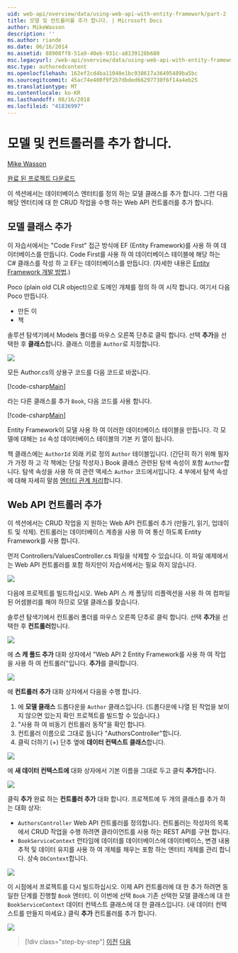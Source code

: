 ```yaml
---
uid: web-api/overview/data/using-web-api-with-entity-framework/part-2
title: 모델 및 컨트롤러를 추가 합니다. | Microsoft Docs
author: MikeWasson
description: ''
ms.author: riande
ms.date: 06/16/2014
ms.assetid: 88908ff8-51a9-40eb-931c-a8139128b680
msc.legacyurl: /web-api/overview/data/using-web-api-with-entity-framework/part-2
msc.type: authoredcontent
ms.openlocfilehash: 162ef2cd4ba11040e1bc938617a36495489ba5bc
ms.sourcegitcommit: 45ac74e400f9f2b7dbded66297730f6f14a4eb25
ms.translationtype: MT
ms.contentlocale: ko-KR
ms.lasthandoff: 08/16/2018
ms.locfileid: "41836997"
---
```

<a name="add-models-and-controllers"></a>모델 및 컨트롤러를 추가 합니다.
====================
[Mike Wasson](https://github.com/MikeWasson)

[완료 된 프로젝트 다운로드](https://github.com/MikeWasson/BookService)

이 섹션에서는 데이터베이스 엔터티를 정의 하는 모델 클래스를 추가 합니다. 그런 다음 해당 엔터티에 대 한 CRUD 작업을 수행 하는 Web API 컨트롤러를 추가 합니다.

## <a name="add-model-classes"></a>모델 클래스 추가

이 자습서에서는 "Code First" 접근 방식에 EF (Entity Framework)를 사용 하 여 데이터베이스를 만듭니다. Code First를 사용 하 여 데이터베이스 테이블에 해당 하는 C# 클래스를 작성 하 고 EF는 데이터베이스를 만듭니다. (자세한 내용은 [Entity Framework 개발 방법](https://msdn.microsoft.com/library/ms178359%28v=vs.110%29.aspx#dbfmfcf).)

Poco (plain old CLR object)으로 도메인 개체를 정의 하 여 시작 합니다. 여기서 다음 Poco 만듭니다.

- 만든 이
- 책

솔루션 탐색기에서 Models 폴더를 마우스 오른쪽 단추로 클릭 합니다. 선택 **추가**을 선택한 후 **클래스**합니다. 클래스 이름을 `Author`로 지정합니다.

![](part-2/_static/image1.png)

모든 Author.cs의 상용구 코드를 다음 코드로 바꿉니다.

[!code-csharp[Main](part-2/samples/sample1.cs)]

라는 다른 클래스를 추가 `Book`, 다음 코드를 사용 합니다.

[!code-csharp[Main](part-2/samples/sample2.cs)]

Entity Framework이 모델 사용 하 여 이러한 데이터베이스 테이블을 만듭니다. 각 모델에 대해는 `Id` 속성 데이터베이스 테이블의 기본 키 열이 됩니다.

책 클래스에는 `AuthorId` 외래 키로 정의 `Author` 테이블입니다. (간단히 하기 위해 필자가 가정 하 고 각 책에는 단일 작성자.) Book 클래스 관련된 탐색 속성이 포함 `Author`합니다. 탐색 속성을 사용 하 여 관련 액세스 `Author` 코드에서입니다. 4 부에서 탐색 속성에 대해 자세히 말씀 [엔터티 관계 처리](part-4.md)합니다.

## <a name="add-web-api-controllers"></a>Web API 컨트롤러 추가

이 섹션에서는 CRUD 작업을 지 원하는 Web API 컨트롤러 추가 (만들기, 읽기, 업데이트 및 삭제). 컨트롤러는 데이터베이스 계층을 사용 하 여 통신 하도록 Entity Framework를 사용 합니다.

먼저 Controllers/ValuesController.cs 파일을 삭제할 수 있습니다. 이 파일 예제에서는 Web API 컨트롤러를 포함 하지만이 자습서에서는 필요 하지 않습니다.

![](part-2/_static/image2.png)

다음에 프로젝트를 빌드하십시오. Web API 스 캐 폴딩의 리플렉션을 사용 하 여 컴파일된 어셈블리를 해야 하므로 모델 클래스를 찾습니다.

솔루션 탐색기에서 컨트롤러 폴더를 마우스 오른쪽 단추로 클릭 합니다. 선택 **추가**을 선택한 후 **컨트롤러**합니다.

![](part-2/_static/image3.png)

에 **스 캐 폴드 추가** 대화 상자에서 "Web API 2 Entity Framework를 사용 하 여 작업을 사용 하 여 컨트롤러"입니다. **추가**를 클릭합니다.

![](part-2/_static/image4.png)

에 **컨트롤러 추가** 대화 상자에서 다음을 수행 합니다.

1. 에 **모델 클래스** 드롭다운을 `Author` 클래스입니다. (드롭다운에 나열 된 작업을 보이지 않으면 있는지 확인 프로젝트를 빌드할 수 있습니다.)
2. "사용 하 여 비동기 컨트롤러 동작"을 확인 합니다.
3. 컨트롤러 이름으로 그대로 둡니다 &quot;AuthorsController&quot;합니다.
4. 클릭 더하기 (+) 단추 옆에 **데이터 컨텍스트 클래스**합니다.

![](part-2/_static/image5.png)

에 **새 데이터 컨텍스트에** 대화 상자에서 기본 이름을 그대로 두고 클릭 **추가**합니다.

![](part-2/_static/image6.png)

클릭 **추가** 완료 하는 **컨트롤러 추가** 대화 합니다. 프로젝트에 두 개의 클래스를 추가 하는 대화 상자:

- `AuthorsController` Web API 컨트롤러를 정의합니다. 컨트롤러는 작성자의 목록에서 CRUD 작업을 수행 하려면 클라이언트를 사용 하는 REST API를 구현 합니다.
- `BookServiceContext` 런타임에 데이터를 데이터베이스에 데이터베이스, 변경 내용 추적 및 데이터 유지를 사용 하 여 개체를 채우는 포함 하는 엔터티 개체를 관리 합니다. 상속 `DbContext`합니다.

![](part-2/_static/image7.png)

이 시점에서 프로젝트를 다시 빌드하십시오. 이제 API 컨트롤러에 대 한 추가 하려면 동일한 단계를 진행할 `Book` 엔터티. 이 이번에 선택 `Book` 기존 선택한 모델 클래스에 대 한 `BookServiceContext` 데이터 컨텍스트 클래스에 대 한 클래스입니다. (새 데이터 컨텍스트를 만들지 마세요.) 클릭 **추가** 컨트롤러를 추가 합니다.

![](part-2/_static/image8.png)

> [!div class="step-by-step"]
> [이전](part-1.md)
> [다음](part-3.md)
